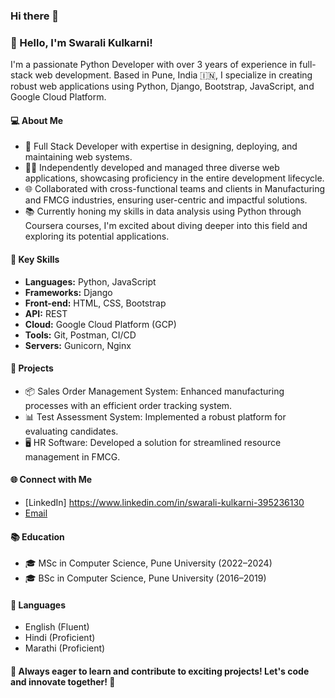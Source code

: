 ### Hi there 👋

<!--
**kulkarniswarali/kulkarniswarali** is a ✨ _special_ ✨ repository because its `README.md` (this file) appears on your GitHub profile.

Here are some ideas to get you started:

- 🔭 I’m currently working on ...
- 🌱 I’m currently learning ...
- 👯 I’m looking to collaborate on ...
- 🤔 I’m looking for help with ...
- 💬 Ask me about ...
- 📫 How to reach me: ...
- 😄 Pronouns: ...
- ⚡ Fun fact: ...
-->
### 👋 Hello, I'm Swarali Kulkarni!

I'm a passionate Python Developer with over 3 years of experience in full-stack web development. Based in Pune, India 🇮🇳, I specialize in creating robust web applications using Python, Django, Bootstrap, JavaScript, and Google Cloud Platform.

#### 💻 About Me
- 🚀 Full Stack Developer with expertise in designing, deploying, and maintaining web systems.
- 👩‍💻 Independently developed and managed three diverse web applications, showcasing proficiency in the entire development lifecycle.
- 🌐 Collaborated with cross-functional teams and clients in Manufacturing and FMCG industries, ensuring user-centric and impactful solutions.
- 📚 Currently honing my skills in data analysis using Python through Coursera courses, I'm excited about diving deeper into this field and exploring its potential applications.

#### 🌟 Key Skills
- **Languages:** Python, JavaScript
- **Frameworks:** Django
- **Front-end:** HTML, CSS, Bootstrap
- **API:** REST
- **Cloud:** Google Cloud Platform (GCP)
- **Tools:** Git, Postman, CI/CD
- **Servers:** Gunicorn, Nginx

#### 🚀 Projects
- 📦 Sales Order Management System: Enhanced manufacturing processes with an efficient order tracking system.
- 📊 Test Assessment System: Implemented a robust platform for evaluating candidates.
- 🖥 HR Software: Developed a solution for streamlined resource management in FMCG.

#### 🌐 Connect with Me
- [LinkedIn] https://www.linkedin.com/in/swarali-kulkarni-395236130
- [Email](mailto:swaralikulkarni12@gmail.com)

#### 📚 Education
- 🎓 MSc in Computer Science, Pune University (2022–2024)
- 🎓 BSc in Computer Science, Pune University (2016–2019)

#### 🌈 Languages
- English (Fluent)
- Hindi (Proficient)
- Marathi (Proficient)

#### 🌱 Always eager to learn and contribute to exciting projects! Let's code and innovate together! 🚀


